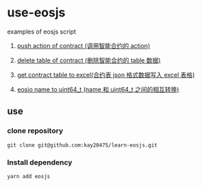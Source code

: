 # use-eosjs
examples of eosjs script

1. [push action of contract (调用智能合约的 action)](./doc/push-action-of-contract.md)

2. [delete table of contract (删除智能合约的 table 数据)](./doc/delete-table-of-contract.md)

3. [get contract table to excel(合约表 json 格式数据写入 excel 表格)](./doc/get-data-to-excel.md)

4. [eosio name to uint64_t (name 和 uint64_t 之间的相互转换)](./src/name-uint64.js)

## use

### clone repository

```
git clone git@github.com:kay20475/learn-eosjs.git
```

### Install dependency

```bash
yarn add eosjs
```
